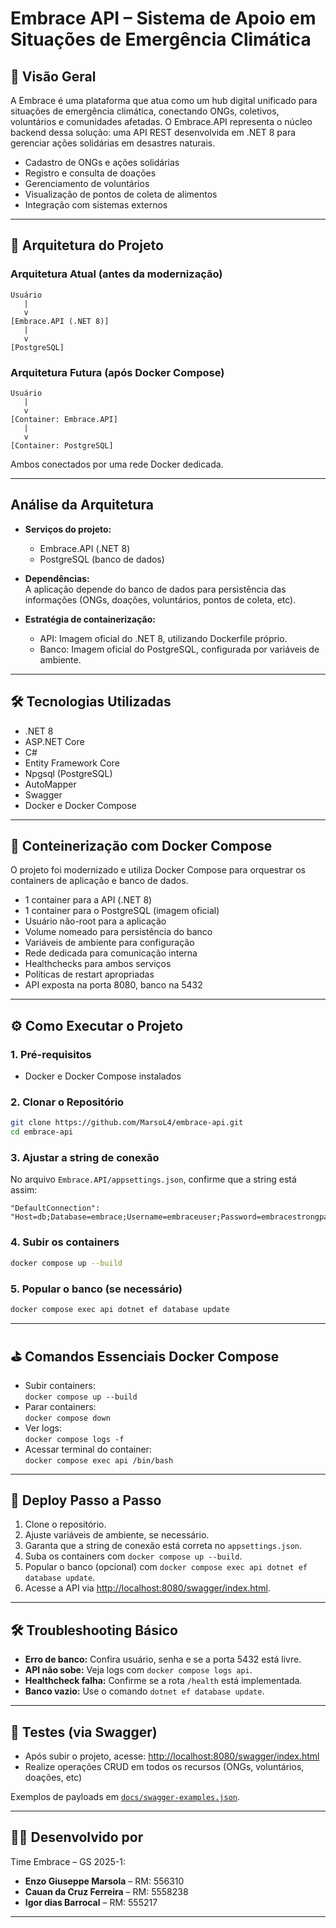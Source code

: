 # Embrace API – Sistema de Apoio em Situações de Emergência Climática

## 📘 Visão Geral

A Embrace é uma plataforma que atua como um hub digital unificado para situações de emergência climática, conectando ONGs, coletivos, voluntários e comunidades afetadas. O Embrace.API representa o núcleo backend dessa solução: uma API REST desenvolvida em .NET 8 para gerenciar ações solidárias em desastres naturais.

- Cadastro de ONGs e ações solidárias
- Registro e consulta de doações
- Gerenciamento de voluntários
- Visualização de pontos de coleta de alimentos
- Integração com sistemas externos

---

## 🧱 Arquitetura do Projeto

### Arquitetura Atual (antes da modernização)
```
Usuário
   |
   v
[Embrace.API (.NET 8)]
   |
   v
[PostgreSQL]
```

### Arquitetura Futura (após Docker Compose)
```
Usuário
   |
   v
[Container: Embrace.API]
   |
   v
[Container: PostgreSQL]
```
Ambos conectados por uma rede Docker dedicada.

---

## Análise da Arquitetura

- **Serviços do projeto:**
  - Embrace.API (.NET 8)
  - PostgreSQL (banco de dados)

- **Dependências:**  
  A aplicação depende do banco de dados para persistência das informações (ONGs, doações, voluntários, pontos de coleta, etc).

- **Estratégia de containerização:**
  - API: Imagem oficial do .NET 8, utilizando Dockerfile próprio.
  - Banco: Imagem oficial do PostgreSQL, configurada por variáveis de ambiente.

---

## 🛠️ Tecnologias Utilizadas

- .NET 8
- ASP.NET Core
- C#
- Entity Framework Core
- Npgsql (PostgreSQL)
- AutoMapper
- Swagger
- Docker e Docker Compose

---

## 🚀 Conteinerização com Docker Compose

O projeto foi modernizado e utiliza Docker Compose para orquestrar os containers de aplicação e banco de dados.

- 1 container para a API (.NET 8)
- 1 container para o PostgreSQL (imagem oficial)
- Usuário não-root para a aplicação
- Volume nomeado para persistência do banco
- Variáveis de ambiente para configuração
- Rede dedicada para comunicação interna
- Healthchecks para ambos serviços
- Políticas de restart apropriadas
- API exposta na porta 8080, banco na 5432

---

## ⚙️ Como Executar o Projeto

### 1. Pré-requisitos

- Docker e Docker Compose instalados

### 2. Clonar o Repositório

```bash
git clone https://github.com/MarsoL4/embrace-api.git
cd embrace-api
```

### 3. Ajustar a string de conexão

No arquivo `Embrace.API/appsettings.json`, confirme que a string está assim:
```
"DefaultConnection": "Host=db;Database=embrace;Username=embraceuser;Password=embracestrongpass"
```

### 4. Subir os containers

```bash
docker compose up --build
```

### 5. Popular o banco (se necessário)

```bash
docker compose exec api dotnet ef database update
```

---

## ⛳ Comandos Essenciais Docker Compose

- Subir containers:  
  `docker compose up --build`
- Parar containers:  
  `docker compose down`
- Ver logs:  
  `docker compose logs -f`
- Acessar terminal do container:  
  `docker compose exec api /bin/bash`

---

## 🚀 Deploy Passo a Passo

1. Clone o repositório.
2. Ajuste variáveis de ambiente, se necessário.
3. Garanta que a string de conexão está correta no `appsettings.json`.
4. Suba os containers com `docker compose up --build`.
5. Popular o banco (opcional) com `docker compose exec api dotnet ef database update`.
6. Acesse a API via [http://localhost:8080/swagger/index.html](http://localhost:8080/swagger/index.html).

---

## 🛠 Troubleshooting Básico

- **Erro de banco:** Confira usuário, senha e se a porta 5432 está livre.
- **API não sobe:** Veja logs com `docker compose logs api`.
- **Healthcheck falha:** Confirme se a rota `/health` está implementada.
- **Banco vazio:** Use o comando `dotnet ef database update`.

---

## 🧪 Testes (via Swagger)

- Após subir o projeto, acesse: [http://localhost:8080/swagger/index.html](http://localhost:8080/swagger/index.html)
- Realize operações CRUD em todos os recursos (ONGs, voluntários, doações, etc)

Exemplos de payloads em [`docs/swagger-examples.json`](docs/swagger-examples.json).

---

## 👨‍💻 Desenvolvido por

Time Embrace – GS 2025-1:

- **Enzo Giuseppe Marsola** – RM: 556310  
- **Cauan da Cruz Ferreira** – RM: 5558238  
- **Igor dias Barrocal** – RM: 555217

---
